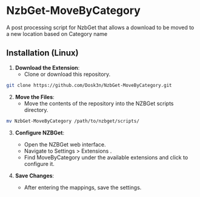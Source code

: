 # NzbGet-MoveByCategory
A post processing script for NzbGet that allows a download to be moved to a new location based on Category name

## Installation (Linux)

1. **Download the Extension**:
   - Clone or download this repository.
```bash
git clone https://github.com/Dosk3n/NzbGet-MoveByCategory.git
```

2. **Move the Files**:
   - Move the contents of the repository into the NZBGet scripts directory.
```bash
mv NzbGet-MoveByCategory /path/to/nzbget/scripts/
```

3. **Configure NZBGet**:
   - Open the NZBGet web interface.
   - Navigate to Settings > Extensions .
   - Find MoveByCategory under the available extensions and click to configure it.

4. **Save Changes**:
   - After entering the mappings, save the settings.
